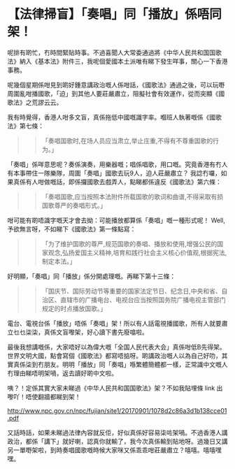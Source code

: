 # 【法律掃盲】「奏唱」同「播放」係唔同架！

呢排有啲忙，冇時間緊貼時事。不過喜聞人大常委通過將《中华人民共和国国歌法》納入《基本法》附件三，我呢個愛國本土派唯有睇下發生咩事，關心一下香港事務。

呢幾個星期係咁見到啲好鍾意講政治嘅人係咁話，《國歌法》通過之後，可以玩嘢周圍亂咁播國歌，「迫」到其他人要莊嚴肅立，阻擬社會有效運作，從而突顯《國歌法》之荒謬云云。

我有時覺得，香港人咁多文盲，真係拖低中國嘅識字率。嗰班人執著嘅係《國歌法》第七條：

>> 「奏唱国歌时,在场人员应当肃立,举止庄重,不得有不尊重国歌的行为。」

「奏唱」係咩意思呢？奏係演奏，用樂器嘅；唱係唱歌，用口嘅。究竟香港有冇人有本事帶住一隊樂隊，周圍「奏唱」國歌去玩9人，迫人莊嚴肅立？ 我諗冇囉，如果真係有人咁做嘅話，即係攞國歌去戲弄人，點睇都係違反《國歌法》第六條：

>> 「奏唱国歌,应当按照本法附件所载国歌的歌词和曲谱,不得采取有损国歌尊严的奏唱形式。」

咁可能有啲唔識字嘅天才會去拗：可能播放都算係「奏唱」嘅一種形式呢！ Well, 予欲無言呀，不如睇下《國歌法》第一條點寫：

>> 「为了维护国歌的尊严,规范国歌的奏唱、播放和使用,增强公民的国家观念,弘扬爱国主义精神,培育和践行社会主义核心价值观,根据宪法,制定本法。」

好明顯，「奏唱」同「播放」係分開處理嘅。再睇下第十三條：

>> 「国庆节、国际劳动节等重要的国家法定节日、纪念日,中央和省、自治区、直辖市的广播电台、电视台应当按照国务院广播电视主管部门规定的时点播放国歌。」

電台、電視台係「播放」唔係「奏唱」架！所以有人話電視播國歌，所有人就要肅立乜乜柒柒，真係文盲嚟架，好心讀下書先廢噏啦。

最後我想講嘅係，大家唔好以為偉大嘅「全国人民代表大会」真係咁低B先得架。世界文明大國，點會寫個《國歌法》都寫唔掂呀。啲講政治嘅人以為自己好叻，其實真係柒到冇朋友。明明「播放」同「奏唱」喺繁體簡體都一樣，正常識中文嘅人冇理由睇唔明架喎，返去讀好啲中文啦。

咦？！定係其實大家未睇過《中华人民共和国国歌法》架？不如我貼埋條 link 出嚟吖！唔使翻牆都睇到架！

http://www.npc.gov.cn/npc/fujian/site1/20170901/1078d2c86a3d1b138cce01.pdf

又話時話，如果未睇過法律內容就反佢，好似真係好容易柒咗架喎。不過香港人講政治，都係「講下」就好喇，認真你就輸了，我今次真係輸到貼地呀。過幾日又講另一單嘢架啦，到時奏唱國歌嘅時候大家咪又係乖乖咁莊嚴肅立？嘻嘻。嘻嘻嘿嘿。


